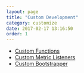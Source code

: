 ```yaml
---
layout: page
title: "Custom Development"
category: customize
date: 2017-02-17 13:16:50
order: 1
---
```


 * [Custom Functions](https://wizzie.io/normalizer/funcs/custom-functions.html)
 * [Custom Metric Listeners](https://wizzie.io/normalizer/metrics/listeners.html)
 * [Custom Bootstrapper](https://wizzie.io/normalizer/bootstrapper/definition-boostrapper.html)


